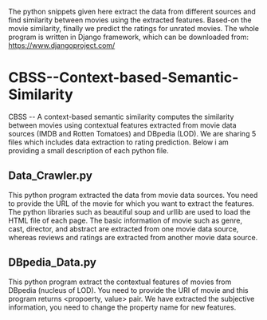 The python snippets given here extract the data from different sources and find similarity between movies using the extracted
features. Based-on the movie similarity, finally we predict the ratings for unrated movies. The whole program is written in Django framework, which can be downloaded from:
https://www.djangoproject.com/


# CBSS--Context-based-Semantic-Similarity
CBSS -- A context-based semantic similarity computes the similarity between movies using contextual features extracted 
from movie data sources (IMDB and Rotten Tomatoes) and DBpedia (LOD). We are sharing 5 files which includes data extraction to 
rating prediction. Below i am providing a small description of each python file.

## Data_Crawler.py
This python program extracted the data from movie data sources. You need to provide the URL of the movie for which you want to extract the features. The python libraries such as beautiful soup and urllib are used to load the HTML file of each page. The basic information of movie such as genre, cast, director, and abstract are extracted from one movie data source, whereas reviews and ratings are extracted from another movie data source.

## DBpedia_Data.py
This python program extract the contextual features of movies from DBpedia (nucleus of LOD). You need to provide the URI of movie
and this program returns <propoerty, value> pair. We have extracted the subjective information, you need to change the property name for new features.
